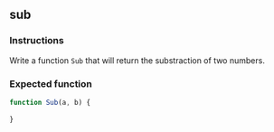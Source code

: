 ## sub

### Instructions

Write a function `Sub` that will return the substraction of two numbers.

### Expected function

```js
function Sub(a, b) {
    
}
```
